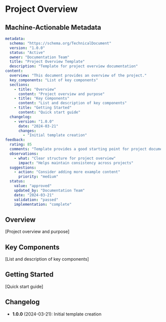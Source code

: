 # Project Overview

## Machine-Actionable Metadata
```yaml
metadata:
  schema: "https://schema.org/TechnicalDocument"
  version: "1.0.0"
  status: "Active"
  owner: "Documentation Team"
  title: "Project Overview Template"
  description: "Template for project overview documentation"
content:
  overview: "This document provides an overview of the project."
  key_components: "List of key components"
  sections:
    - title: "Overview"
      content: "Project overview and purpose"
    - title: "Key Components"
      content: "List and description of key components"
    - title: "Getting Started"
      content: "Quick start guide"
  changelog:
    - version: "1.0.0"
      date: "2024-03-21"
      changes:
        - "Initial template creation"
feedback:
  rating: 85
  comments: "Template provides a good starting point for project documentation"
  observations:
    - what: "Clear structure for project overview"
      impact: "Helps maintain consistency across projects"
  suggestions:
    - action: "Consider adding more example content"
      priority: "medium"
  status:
    value: "approved"
    updated_by: "Documentation Team"
    date: "2024-03-21"
    validation: "passed"
    implementation: "complete"
```

## Overview
[Project overview and purpose]

## Key Components
[List and description of key components]

## Getting Started
[Quick start guide]

## Changelog
- **1.0.0** (2024-03-21): Initial template creation 